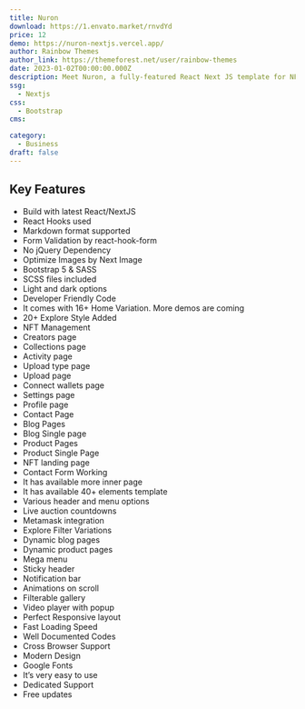 ```yaml
---
title: Nuron
download: https://1.envato.market/rnvdYd
price: 12
demo: https://nuron-nextjs.vercel.app/
author: Rainbow Themes
author_link: https://themeforest.net/user/rainbow-themes
date: 2023-01-02T00:00:00.000Z
description: Meet Nuron, a fully-featured React Next JS template for NFT Marketplace, We just released the fully coded version in latest React Next JS.
ssg:
  - Nextjs
css:
  - Bootstrap
cms:

category:
  - Business
draft: false
---
```


## Key Features

- Build with latest React/NextJS
- React Hooks used
- Markdown format supported
- Form Validation by react-hook-form
- No jQuery Dependency
- Optimize Images by Next Image
- Bootstrap 5 & SASS
- SCSS files included
- Light and dark options
- Developer Friendly Code
- It comes with 16+ Home Variation. More demos are coming
- 20+ Explore Style Added
- NFT Management
- Creators page
- Collections page
- Activity page
- Upload type page
- Upload page
- Connect wallets page
- Settings page
- Profile page
- Contact Page
- Blog Pages
- Blog Single page
- Product Pages
- Product Single Page
- NFT landing page
- Contact Form Working
- It has available more inner page
- It has available 40+ elements template
- Various header and menu options
- Live auction countdowns
- Metamask integration
- Explore Filter Variations
- Dynamic blog pages
- Dynamic product pages
- Mega menu
- Sticky header
- Notification bar
- Animations on scroll
- Filterable gallery
- Video player with popup
- Perfect Responsive layout
- Fast Loading Speed
- Well Documented Codes
- Cross Browser Support
- Modern Design
- Google Fonts
- It’s very easy to use
- Dedicated Support
- Free updates
